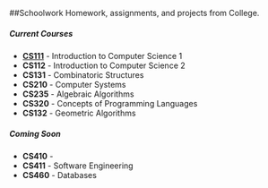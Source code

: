 ##Schoolwork
Homework, assignments, and projects from College.

##### Current Courses
* [__CS111__](/CS111) - Introduction to Computer Science 1
* __CS112__ - Introduction to Computer Science 2
* __CS131__ - Combinatoric Structures
* __CS210__ - Computer Systems
* __CS235__ - Algebraic Algorithms
* __CS320__ - Concepts of Programming Languages
* __CS132__ - Geometric Algorithms

##### Coming Soon
* __CS410__ - 
* __CS411__ - Software Engineering
* __CS460__ - Databases